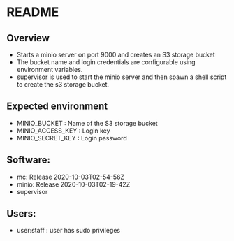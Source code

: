 # README

## Overview
- Starts a minio server on port 9000 and creates an S3 storage bucket
- The bucket name and login credentials are configurable using environment
  variables.
- supervisor is used to start the minio server and then spawn a shell script
  to create the s3 storage bucket.

## Expected environment
- MINIO_BUCKET        : Name of the S3 storage bucket
- MINIO_ACCESS_KEY    : Login key
- MINIO_SECRET_KEY    : Login password

## Software:
- mc: Release 2020-10-03T02-54-56Z
- minio: Release 2020-10-03T02-19-42Z
- supervisor

## Users:
- user:staff          : user has sudo privileges
